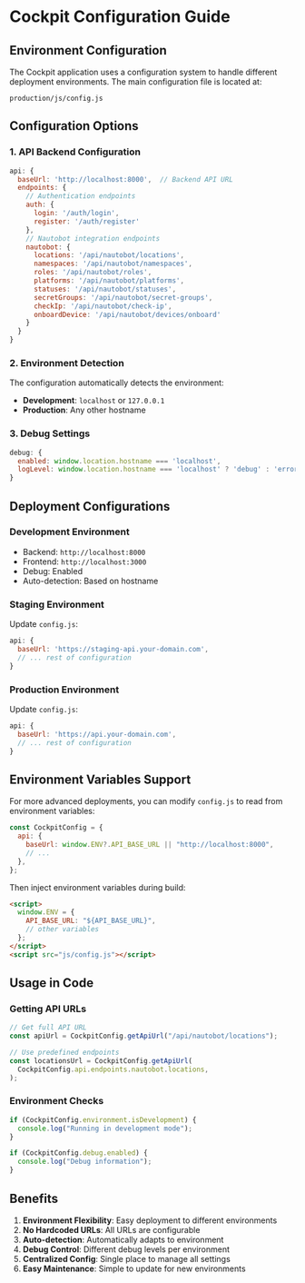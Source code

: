 # Cockpit Configuration Guide

## Environment Configuration

The Cockpit application uses a configuration system to handle different deployment environments. The main configuration file is located at:

```
production/js/config.js
```

## Configuration Options

### 1. API Backend Configuration

```javascript
api: {
  baseUrl: 'http://localhost:8000',  // Backend API URL
  endpoints: {
    // Authentication endpoints
    auth: {
      login: '/auth/login',
      register: '/auth/register'
    },
    // Nautobot integration endpoints
    nautobot: {
      locations: '/api/nautobot/locations',
      namespaces: '/api/nautobot/namespaces',
      roles: '/api/nautobot/roles',
      platforms: '/api/nautobot/platforms',
      statuses: '/api/nautobot/statuses',
      secretGroups: '/api/nautobot/secret-groups',
      checkIp: '/api/nautobot/check-ip',
      onboardDevice: '/api/nautobot/devices/onboard'
    }
  }
}
```

### 2. Environment Detection

The configuration automatically detects the environment:

- **Development**: `localhost` or `127.0.0.1`
- **Production**: Any other hostname

### 3. Debug Settings

```javascript
debug: {
  enabled: window.location.hostname === 'localhost',
  logLevel: window.location.hostname === 'localhost' ? 'debug' : 'error'
}
```

## Deployment Configurations

### Development Environment

- Backend: `http://localhost:8000`
- Frontend: `http://localhost:3000`
- Debug: Enabled
- Auto-detection: Based on hostname

### Staging Environment

Update `config.js`:

```javascript
api: {
  baseUrl: 'https://staging-api.your-domain.com',
  // ... rest of configuration
}
```

### Production Environment

Update `config.js`:

```javascript
api: {
  baseUrl: 'https://api.your-domain.com',
  // ... rest of configuration
}
```

## Environment Variables Support

For more advanced deployments, you can modify `config.js` to read from environment variables:

```javascript
const CockpitConfig = {
  api: {
    baseUrl: window.ENV?.API_BASE_URL || "http://localhost:8000",
    // ...
  },
};
```

Then inject environment variables during build:

```html
<script>
  window.ENV = {
    API_BASE_URL: "${API_BASE_URL}",
    // other variables
  };
</script>
<script src="js/config.js"></script>
```

## Usage in Code

### Getting API URLs

```javascript
// Get full API URL
const apiUrl = CockpitConfig.getApiUrl("/api/nautobot/locations");

// Use predefined endpoints
const locationsUrl = CockpitConfig.getApiUrl(
  CockpitConfig.api.endpoints.nautobot.locations,
);
```

### Environment Checks

```javascript
if (CockpitConfig.environment.isDevelopment) {
  console.log("Running in development mode");
}

if (CockpitConfig.debug.enabled) {
  console.log("Debug information");
}
```

## Benefits

1. **Environment Flexibility**: Easy deployment to different environments
2. **No Hardcoded URLs**: All URLs are configurable
3. **Auto-detection**: Automatically adapts to environment
4. **Debug Control**: Different debug levels per environment
5. **Centralized Config**: Single place to manage all settings
6. **Easy Maintenance**: Simple to update for new environments
